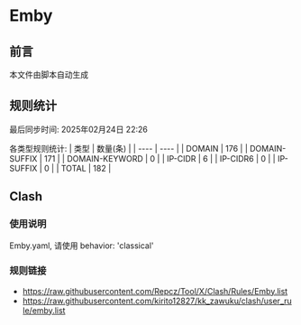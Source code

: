 # Emby

## 前言
本文件由脚本自动生成

## 规则统计
最后同步时间: 2025年02月24日 22:26

各类型规则统计:
| 类型 | 数量(条)  | 
| ---- | ----  |
| DOMAIN | 176 | 
| DOMAIN-SUFFIX | 171 | 
| DOMAIN-KEYWORD | 0 | 
| IP-CIDR | 6 | 
| IP-CIDR6 | 0 | 
| IP-SUFFIX | 0 | 
| TOTAL | 182 | 
## Clash 
### 使用说明 
Emby.yaml, 请使用 behavior: 'classical' 
### 规则链接 
- https://raw.githubusercontent.com/Repcz/Tool/X/Clash/Rules/Emby.list 
- https://raw.githubusercontent.com/kirito12827/kk_zawuku/clash/user_rule/emby.list 
